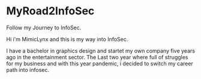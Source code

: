 # MyRoad2InfoSec
Follow my Journey to InfoSec. 


Hi i'm MimicLynx
and this is my way into InfoSec.

I have a bachelor in graphics design and startet my own company five years ago in the entertainment sector. The Last two year where full of struggles for my business and with this year pandemic, i decided to switch my career path into infosec. 

